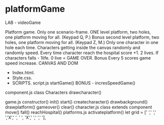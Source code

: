 # platformGame
LAB - videoGame

Platform game.
Only one scenario-frame.
ONE level platform, two holes, one platform moving for all. (Keypad Q, P.) 
Bonus second level platform, two holes, one platform moving for all. (Keypad Z, M.)
Only one character in one hole each time.
Characters getting inside the canvas randomly and randomly speed.
Every time character reach the hospital score +1.
2 lives. If characters falls - 1life.
0 live = GAME OVER.
Bonus Every 5 scores game speed increase.
CANVAS AND DOM
-	Index.html.
-	Style.css.
-	SCRIPTS.
script.js 
startGame()
BONUS - incresSpeedGame()

component.js
class Characters
drawcharacter()

game.js 
constructor()
init()
start()
createcharacter()
drawbackground()
drawplatform()
gameover()
clear()
character.js
class extends component
move()
fall()
reachHospital()
platforms.js
activateplatform()
let grid = [' ',' ',' ','X',' ', ' ', 'X',' ',' ',' '],
